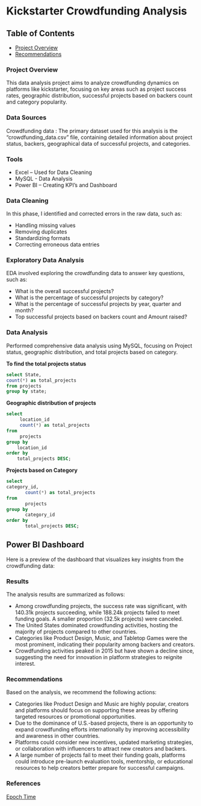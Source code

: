 # Kickstarter Crowdfunding Analysis

## Table of Contents

- [Project Overview](#project-overview)
- [Recommendations](#recommendations)
### Project Overview

This data analysis project aims to analyze crowdfunding dynamics on platforms like kickstarter, focusing on key areas such as project success rates, geographic distribution, successful projects based on backers count and category popularity.

### Data Sources

Crowdfunding data : The primary dataset used for this analysis is the “crowdfunding_data.csv” file, containing detailed information about project status, backers, geographical data of successful projects, and categories.

### Tools

- Excel – Used for Data Cleaning 
- MySQL -  Data Analysis
- Power BI – Creating KPI’s and Dashboard

### Data Cleaning

In this phase, I identified and corrected errors in the raw data, such as:
- Handling missing values
- Removing duplicates
- Standardizing formats
- Correcting erroneous data entries

### Exploratory Data Analysis

EDA involved exploring the crowdfunding data to answer key questions, such as:
-	What is the overall successful projects?
-	What is the percentage of successful projects by category?
-	What is the percentage of successful projects by year, quarter and month?
-	Top successful projects based on backers count and Amount raised?

### Data Analysis

Performed comprehensive data analysis using MySQL, focusing on Project status, geographic distribution, and total projects based on category.

**To find the total projects status**

```sql
select State,
count(*) as total_projects
from projects
group by state;
```

**Geographic distribution of projects**

```sql
select 
     location_id
     count(*) as total_projects
from
     projects
group by
    location_id
order by
    total_projects DESC;
```

**Projects based on Category**

```sql
select
category_id,
       count(*) as total_projects
from
       projects
group by
       category_id
order by
       total_projects DESC;
```

## Power BI Dashboard

Here is a preview of the dashboard that visualizes key insights from the crowdfunding data:



### Results

The analysis results are summarized as follows:
-	Among crowdfunding projects, the success rate was significant, with 140.31k projects succeeding, while 188.24k projects failed to meet funding goals. A smaller proportion (32.5k projects) were canceled.
-	The United States dominated crowdfunding activities, hosting the majority of projects compared to other countries.
-	Categories like Product Design, Music, and Tabletop Games were the most prominent, indicating their popularity among backers and creators.
-	Crowdfunding activities peaked in 2015 but have shown a decline since, suggesting the need for innovation in platform strategies to reignite interest.

### Recommendations

Based on the analysis, we recommend the following actions:
-	Categories like Product Design and Music are highly popular, creators and platforms should focus on supporting these areas by offering targeted resources or promotional opportunities.
-	Due to the dominance of U.S.-based projects, there is an opportunity to expand crowdfunding efforts internationally by improving accessibility and awareness in other countries.
-	Platforms could consider new incentives, updated marketing strategies, or collaboration with influencers to attract new creators and backers.
-	A large number of projects fail to meet their funding goals, platforms could introduce pre-launch evaluation tools, mentorship, or educational resources to help creators better prepare for successful campaigns.

### References

[Epoch Time](https://www.epochconverter.com/)




